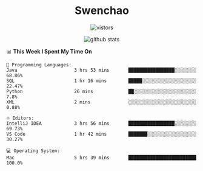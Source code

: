 <h1 align="center">Swenchao</h3>

<p align="center">
  <img src="https://visitor-badge.glitch.me/badge?page_id=Swenchao" alt="vistors" />
</p>

<p align="center">
  <img src="https://github-readme-stats.vercel.app/api?username=Swenchao&count_private=true&show_icons=true&theme=vue-dark&hide_title=true" alt="github stats" />
</p>

<!--START_SECTION:waka-->
📊 **This Week I Spent My Time On** 

```text
💬 Programming Languages: 
Java                     3 hrs 53 mins       █████████████████░░░░░░░░   68.86% 
SQL                      1 hr 16 mins        █████░░░░░░░░░░░░░░░░░░░░   22.47% 
Python                   26 mins             ██░░░░░░░░░░░░░░░░░░░░░░░   7.8% 
XML                      2 mins              ░░░░░░░░░░░░░░░░░░░░░░░░░   0.88%

🔥 Editors: 
IntelliJ IDEA            3 hrs 56 mins       █████████████████░░░░░░░░   69.73% 
VS Code                  1 hr 42 mins        ███████░░░░░░░░░░░░░░░░░░   30.27%

💻 Operating System: 
Mac                      5 hrs 39 mins       █████████████████████████   100.0%

```


<!--END_SECTION:waka-->
